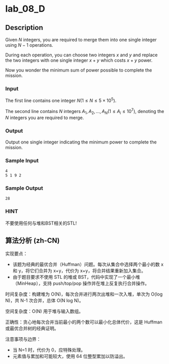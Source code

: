 # lab_08_D

## Description

Given $N$ integers, you are required to merge them into one single integer using $N-1$ operations.

During each operation, you can choose two integers $x$ and $y$ and replace the two integers with one single integer $x+y$ which costs $x+y$ power.

Now you wonder the minimum sum of power possible to complete the mission.

### Input

The first line contains one integer $N(1\leq N\leq 5\times 10^5)$.

The second line contains $N$ integers $A_1,A_2,\ldots,A_N(1\leq A_i\leq 10^7)$, denoting the $N$ integers you are required to merge.

### Output

Output one single integer indicating the minimum power to complete the mission.

### Sample Input

``` log
4
5 1 9 2
```

### Sample Output

``` log
28
```

### HINT

不要使用任何与堆和BST相关的STL!

## 算法分析 (zh-CN)

实现要点：
- 该题为经典的最优合并（Huffman）问题。每次从集合中选择两个最小的数 x 和 y，将它们合并为 x+y，代价为 x+y，将合并结果重新加入集合。
- 由于题目要求不使用 STL 的堆或 BST，代码中实现了一个最小堆（MinHeap），支持 push/top/pop 操作并在堆上反复执行合并操作。

时间复杂度：构建堆为 O(N)，每次合并进行两次出堆和一次入堆，单次为 O(log N)，共 N-1 次合并，总体 O(N log N)。

空间复杂度：O(N) 用于堆与输入数组。

正确性：贪心地每次合并当前最小的两个数可以最小化总体代价，这是 Huffman 或最优合并树的经典证明。

注意事项与边界：
- 当 N=1 时，代价为 0，应特殊处理。
- 元素值与累加和可能较大，使用 64 位整型累加以防溢出。
